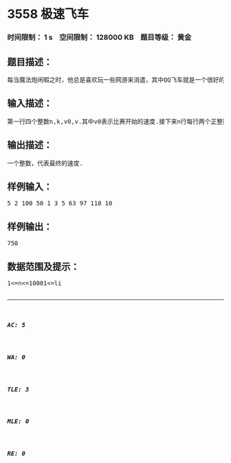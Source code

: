 # 3558 极速飞车   
### 时间限制： 1 s&nbsp;&nbsp;&nbsp;&nbsp;空间限制： 128000 KB&nbsp;&nbsp;&nbsp;&nbsp;题目等级： 黄金  
## 题目描述：  

<pre>
每当魔法炮闲暇之时，他总是喜欢玩一些网游来消遣，其中QQ飞车就是一个很好的选择。魔法炮是一个追求速度的人，总是希望自己的车速能够无限增加。于是，他研究了一条名叫“极速飞车”的赛道。这条赛道只有直道没有弯道，所以不会有任何速度损失。所有赛道中有n个特殊的加速带，这些加速带只能使用氮气来触发，而且仅当完整地经过某一条时，你的车速会增加L·v，L为加速带长度。重叠的多条加速带互不影响，效果叠加。也就是说，对于每条加速带，你只能选择加速或不加速。玩家的氮气是无限的，但是只能在加速带上使用。不过由于这条赛道的路面很脆弱，赛道的任何位置最多能承受k个加速叠加，否则就不能通过了。（加速带的起点和终点不计入叠加）魔法炮自然想做赛道之王，所以他想在赛前布置好加速的策略，使他最终的速度最大，因为这条赛道是按到达终点时的速度来排名的。
</pre>
  
  
## 输入描述：  

<pre>
第一行四个整数n,k,v0,v.其中v0表示比赛开始的速度.接下来n行每行两个正整数li,ri，表示第i个加速带的起点和终点.
</pre>
  
  
## 输出描述：  

<pre>
一个整数，代表最终的速度.
</pre>
  
  
## 样例输入：  

<pre>
5 2 100 50 1 3 5 63 97 118 10
</pre>
  
  
## 样例输出：  

<pre>
750
</pre>
  
  
## 数据范围及提示：  

<pre>
1<=n<=10001<=li<ri<=106保证结果不会超过int范围初始速度100，经前四条加速带加速，速度达到100+(2+1+6+4)*50=750。但是无法使用第五条加速带，因为8和9之间已经叠加了2次加速。  
  

</pre>
  
  
***  

##### AC: 5  
##### WA: 0  
##### TLE: 3  
##### MLE: 0  
##### RE: 0  
